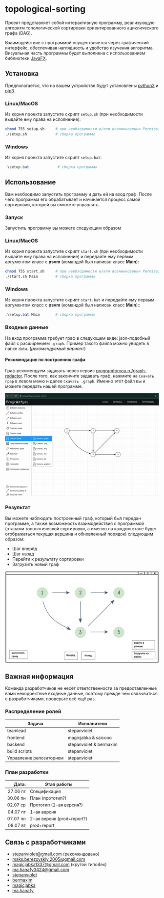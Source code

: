 # topological-sorting
Проект представляет собой интерактивную программу, реализующую алгоритм топологической сортировки ориентированного ациклического графа (DAG).

Взаимодействие с программой осуществляется через графический интерфейс, обеспечивая наглядность и удобство изучения алгоритма. Визуальная часть программы будет выполнена с использованием библиотеки [JavaFX](https://openjfx.io/).

## Установка
Предполагается, что на вашем устройстве будут установлены [python3](https://www.python.org/) и [pip3](https://pypi.org/project/pip/).

### Linux/MacOS
Из корня проекта запустите скрипт `setup.sh` (при необходимости выдайте ему права на исполнение):
```sh
chmod 755 setup.sh     # при необходимости и/или возникновении Permission denied
./setup.sh             # сборка программы
```

### Windows
Из корня проекта запустите скрипт `setup.bat`:
```PowerShell
.\setup.bat             # сборка программы
```

## Использование
Вам необходимо запустить программу и дать ей на вход граф. После чего программа его обрабатывает и начинается процесс самой сортировки, которой вы сможете управлять.

### Запуск
Запустить программу вы можете следующим образом

### Linux/MacOS
Из корня проекта запустите скрипт `start.sh` (при необходимости выдайте ему права на исполнение) и передайте ему первым аргументом класс с **psvm** (командой был написан класс **Main**):
```sh
chmod 755 start.sh     # при необходимости и/или возникновении Permission denied
./start.sh Main        # сборка программы
```

### Windows
Из корня проекта запустите скрипт `start.bat` и передайте ему первым аргументом класс с **psvm** (командой был написан класс **Main**)::
```PowerShell
.\setup.bat Main       # сборка программы
```

### Входные данные
На вход программа требует граф в следующем виде: json-подобный файл с расширением `.graph`. Пример такого файла можно увидеть в папке `data`. (*рекомендуемый вариант*)

#### Рекомендация по построению графа
Граф рекомендуем задавать через сервис [programforyou.ru/graph-redactor](https://programforyou.ru/graph-redactor). После того, как закончите задавать граф, нажмите на `Скачать граф` в левом меню и далее `Скачать .graph`. Именно этот файл вы и можете передать нашей программе.

![graph-resource-image](./data/graph-resource.png)

### Результат
Вы можете наблюдать построенный граф, который был передан программе, а также возможность взаимодействия с программой (этапами топологической сортировки, а именно на каждом этапе будет отображаться текущая вершина и обновленный порядок) следующим образом:
- Шаг вперёд
- Шаг назад
- Перейти к результату сортировки
- Загрузить новый граф

![sketch-image](./data/example.png)

## Важная информация
Команда разработчиков не несёт ответственности за предоставленные вами некорректные входные данные, поэтому прежде чем связываться с разработчиками, проверьте всё ещё раз.

### Распределение ролей
| Задача                   | Исполнители                  |
|--------------------------|------------------------------|
| teamlead                 | stepanviolet                 |
| frontend                 | magicjabka & saicooo         |
| backend                  | stepanviolet & bermaxim      |
| build scripts            | stepanviolet                 |
| Управление репозиторием  | stepanviolet                 |

### План разработки
| Дата:    | Этап работы               |
|---------:|---------------------------|
| 27.06 пт | Спецификация              |
| 30.06 пн | План (прототип?)          |
| 02.07 ср | Прототип (1-ая версия?)   |
| 04.07 пт | 1-ая версия               |
| 07.07 пн | 2-ая версия (prod+report?)|
| 08.07 вт | prod+report               |

## Связь с разработчиками
- stepanviolet@gmail.com (рекомендовано)
- maks.berezovskiy.2005@gmail.com
- magicjabka1337@gmail.com (крутой типо4ек)
- ma.hanafy3424@gmail.com
- [stepanviolet](https://vk.com/stepanviolet)
- [bermaxim](https://t.me/max_berezovskiy)
- [magicjabka](https://vk.com/emokaaa)
- [ma.hanafy](https://vk.com/ma.hanafy)
